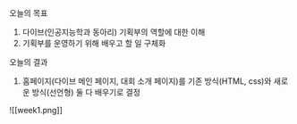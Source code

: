 오늘의 목표
1. 다이브(인공지능학과 동아리) 기획부의 역할에 대한 이해
3. 기획부를 운영하기 위해 배우고 할 일 구체화

오늘의 결과
1. 홈페이지(다이브 메인 페이지, 대회 소개 페이지)를 기존 방식(HTML, css)와 새로운 방식(선언형) 둘 다 배우기로 결정

![[week1.png]]